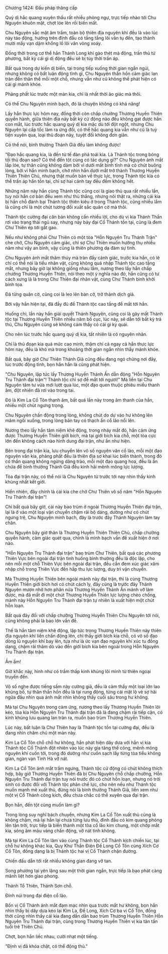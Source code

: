 




Chương 1424: Đấu pháp thăng cấp


Quỷ dị hắc quang xuyên thấu rất nhiều phòng ngự, trực tiếp nhào tới Chu Nguyên khuôn mặt, chợt lóe lên rồi biến mất.

Chu Nguyên sắc mặt âm trầm, toàn bộ thiên địa nguyên khí đều là vào lúc này táo động, hướng trên đỉnh đầu có tầng tầng lôi vân tụ đến, tạo thành mười mấy vạn dặm khổng lồ lôi vân vòng xoáy.

Đồng thời trong cơ thể hắn Thánh Long khí gào thét mà động, trấn thủ tứ phương, bất kỳ cái gì dị động đều sẽ bị tùy thời trấn áp.

Bất quá trong dự kiến dị biến, tại trong tiếp xuống thời gian ngắn ngủi, nhưng không có bất luận động tĩnh gì, Chu Nguyên thần hồn cảm giác lan tràn đến thân thể mỗi một chỗ, nhưng vẫn như cũ không thể phát hiện có cái gì mánh khóe.

Phảng phất lúc trước một màn kia, chỉ là nhất thời ảo giác mà thôi.

Có thể Chu Nguyên minh bạch, đó là chuyện không có khả năng!

Lấy hắn thực lực hôm nay, đồng thời còn chấp chưởng Thương Huyền Thiên quyền hành, giữa thiên địa này bất kỳ cử động nào đều không gạt được hắn con mắt, lúc trước hắc quang quỷ dị kia mặc dù tới đột ngột, nhưng Chu Nguyên lại cấp tốc làm ra ứng đối, có thể hắc quang kia vẫn như cũ là tuỳ tiện xuyên qua, loại thủ đoạn này, tuyệt đối không đơn giản.

Có thể nói, bình thường Thánh Giả đều làm không được!

"Đạo hắc quang kia, là đến từ tế đàn phá toái kia. Là Thánh tộc trong bóng tối thủ đoạn sao? Có thể đến tột cùng có tác dụng gì?" Chu Nguyên ánh mắt lấp lóe, tự thân cũng không dám bởi vì dưới mắt bình tĩnh mà có chút buông lỏng, bởi vì hắn minh bạch, chớ nhìn hắn dưới mắt trở thành Thương Huyền Thiên Thiên Chủ, nhưng thật muốn bàn về thực lực, trong Thánh tộc kia có thể trấn áp hắn tồn tại, chỉ sợ hai cánh tay đều đếm không hết.

Những năm này hắn cùng Thánh tộc cũng coi là giao thủ qua rất nhiều lần, tuy nói hắn cơ bản đều xem như thủ thắng, nhưng nói thật ra, những cái kia bị hắn chỗ đánh bại Thánh tộc thiên kiêu ở trong Thánh tộc, cũng nhiều lắm là cũng chỉ là một chút tương đối xuất sắc quân cờ mà thôi.

Thánh tộc cường đại căn bản không cần nhiều lời, cho dù vị kia Thánh Thần rơi vào trạng thái ngủ say, nhưng này bảy đại Cổ Thánh tồn tại, cũng là đem Chư Thiên ép tới gắt gao.

Nếu như không phải Chư Thiên có một tòa "Hỗn Nguyên Tru Thánh Trận" che chở, Chu Nguyên cảm giác, chỉ sợ Chư Thiên muốn hưởng thụ nhiều năm như vậy an bình, vậy cũng là thiên phương dạ đàm sự tình.

Chu Nguyên ánh mắt thâm thúy mà tràn đầy cảnh giác, trước kia hắn, có lẽ chỉ có thể nói là tiểu nhân vật, cũng không quá nhập Thánh tộc cao tầng mắt, nhưng bây giờ lại không giống nhau lắm, nương theo lấy hắn chấp chưởng Thương Huyền Thiên, nói theo một ý nghĩa nào đó, hắn cũng có tư cách xưng là là trong Chư Thiên đại nhân vật, cùng Chư Thánh bình khởi bình tọa.

Đã từng quân cờ, cũng coi là leo lên bàn cờ, trở thành dịch giả.

Bởi vậy hắn hiện tại, đã đầy đủ để Thánh tộc cao tầng để mắt tới hắn.

Huống chi, lần này hắn giải quyết Thánh Nguyên, cũng coi là gãy mất Thánh tộc tại Thương Huyền Thiên nhiều năm bố cục, lúc này, sẽ dẫn tới bất kỳ trả thù, Chu Nguyên cũng sẽ không cảm thấy có cái gì kỳ quái.

Cho nên lúc trước hắc quang quỷ dị kia, tất nhiên là có nguyên nhân.

Chỉ là thủ đoạn kia quá mức cao minh, thậm chí cả ngay cả hắn thực lực hôm nay, đều là khó mà trong khoảng thời gian ngắn nhìn thấy mánh khóe.

Bất quá, bây giờ Chư Thiên Thánh Giả cũng đều đang ngó chừng nơi đây, lúc trước động tĩnh, bọn hắn hẳn là cũng phát hiện.

"Chu Nguyên, lập tức lấy Thương Huyền Thánh Ấn dẫn động "Hỗn Nguyên Tru Thánh đại trận"! Thánh tộc chỉ sợ để mắt tới ngươi!" Mà liền tại Chu Nguyên tâm tư vừa mới lướt qua lúc, một đạo quen thuộc phiêu miểu thanh âm, đột nhiên đã rơi vào trong tai.

Đó là Kim La Cổ Tôn thanh âm, bất quá lần này trong âm thanh của hắn, nhiều một chút ngưng trọng.

Chu Nguyên chấn động trong lòng, không chút do dự vào hư không lên mâm ngồi xuống, trong lòng bàn tay có thạch ấn cổ lão nổi lên.

Nương theo lấy hắn tâm niệm khẽ động, trong nháy mắt đó, hắn cảm ứng được Thương Huyền Thiên giới bích, mà tại giới bích kia chỗ, một tòa cực lớn đến không cách nào hình dung đại trận, như ẩn như hiện.

Bên trong đại trận kia, lưu chuyển lên vô số nguyên văn cổ lão, mỗi một đạo nguyên văn kia, phảng phất đều là thiên địa sơ khai lúc biến thành, trong đó có thần quang không ngừng dâng trào, mỗi một đạo quang hoa, đều là ẩn chứa để bình thường Thánh Giả đều kinh hãi mênh mông lực lượng.

Tòa đại trận này, có thể nói là Chu Nguyên từ trước tới nay nhìn thấy kinh khủng nhất kết giới.

Hiển nhiên, đây chính là cái kia che chở Chư Thiên vô số năm "Hỗn Nguyên Tru Thánh đại trận"!

Chỉ bất quá bây giờ, cái này bao trùm ở ngoài Thương Huyền Thiên đại trận, lại là ở vào một loại vận chuyển chậm rãi bộ dáng, dường như có chút ngưng trệ, Chu Nguyên minh bạch, đây là trước đây Thánh Nguyên làm tay chân.

Chu Nguyên bây giờ thân là Thương Huyền Thiên Thiên Chủ, chấp chưởng quyền hành, cảm giác quét qua, chính là minh bạch vấn đề xuất hiện ở nơi nào.

"Hỗn Nguyên Tru Thánh đại trận" bao trùm Chư Thiên, bất quá các phương Thiên Vực bên ngoài đại trận tình huống bình thường đều là độc lập, cho nên mỗi một chỗ Thiên Vực bên ngoài đại trận, đều cần đem xúc giác xâm nhập chỗ trong Thiên Vực đến hấp thu lực lượng, duy trì vận chuyển.

Mà Thương Huyền Thiên bên ngoài mảnh này đại trận, thì là cùng Thương Huyền Thiên giới bích hơi có chút cách ly, đây cũng là trước đây Thánh Nguyên mượn nhờ hơn phân nửa Thương Huyền Thánh Ấn mảnh vỡ làm được, mà đã mất đi một chút Thương Huyền Thiên lực lượng chèo chống, mảnh này Hỗn Nguyên Tru Thánh đại trận tự nhiên là xuất hiện một chút hỗn loạn.

Bất quá đây đối với chấp chưởng Thương Huyền Thiên Chu Nguyên tới nói, cũng không phải là bao lớn vấn đề.

Thế là hắn tâm niệm khẽ động, lập tức trong Thương Huyền Thiên này thiên địa nguyên khí liền chấn động lên, chỉ thấy giới bích kia chỗ, có vô số đạo dòng lũ nguyên khí bay lên, tựa như là ức vạn đạo nguyên khí xúc tu đồng dạng, chậm rãi thăm dò vào đến giới bích kia bên ngoài trong Hỗn Nguyên Tru Thánh đại trận.

Ầm ầm!

Giờ khắc này, hình như có trầm thấp kinh khủng lôi minh từ thiên ngoại truyền đến.

Vô số nghe được tiếng sấm này cường giả, đều là cảm thấy một loại lớn lao khủng bố, tự thân thần hồn đều là tại rung động, từng cái mặt lộ vẻ sợ hãi ngửa đầu nhìn qua ánh mắt nhìn không thấy cuối sâu trong hư không.

Mà tại Chu Nguyên trong cảm ứng, nương theo lấy Thương Huyền Thiên lôi kéo, tòa kia Hỗn Nguyên Tru Thánh đại trận đã là đang chậm rãi tiếp cận, có kinh khủng lưu quang lan tràn ra, muốn bao trùm Thương Huyền Thiên.

Lúc này, bất luận là Chư Thiên hay là Thánh tộc tồn tại cường đại, đều là đang nhìn chăm chú một màn này.

Kim La Cổ Tôn chỗ chỗ hư không, hắn phát hiện dây dưa với hắn vị kia Thánh tộc Cổ Thánh đột nhiên vào lúc này gia tăng thế công, mênh mông nguyên khí cuốn tới, trong đó dường như cuốn sạch lấy từng tòa tiểu không gian, ngàn vạn Tinh Hà vỡ nát.

Kim La Cổ Tôn ánh mắt trầm ngưng, Thánh tộc cử động có chút không thích hợp, bây giờ Thương Huyền Thiên đã bị Chu Nguyên chỗ chấp chưởng, Hỗn Nguyên Tru Thánh đại trận tuy nói trước đó có chút hỗn loạn, nhưng nó trời sinh có được đối với Thánh tộc phản chế lực, cho nên nếu như Thánh tộc muốn mạnh mẽ xuất thủ, đừng nói là bình thường Thánh Giả, liền xem như một vị Cổ Thánh công kích, đều chưa chắc có thể xuyên qua đại trận.

Bọn hắn, đến tột cùng muốn làm gì?

Trong lòng suy nghĩ bách chuyển, nhưng Kim La Cổ Tôn xuất thủ cũng là không chậm, mà lại hắn lại chưa từng lưu thủ, đỉnh đầu có kim quang phóng lên tận trời, trực tiếp là biến thành một tòa cổ lão kim chung, một chớp mắt kia, sóng âm màu vàng chấn động, vỡ nát tinh không.

Mà tại Kim La Cổ Tôn lâm vào cùng Thánh tộc Cổ Thánh kịch chiến lúc, tại chỗ hư không khác kia, Quy Khư Thần Điện Đế Long Cổ Tôn cùng Xích Cơ Cổ Tôn, đồng dạng là bị Thánh tộc hai vị Cổ Thánh chặn đường.

Chiến đấu dẫn tới rất nhiều không gian đang vỡ tan.

Song phương tại yên lặng sau một thời gian ngắn, trực tiếp là bạo phát càng mãnh liệt hơn giao phong.

Thánh Tổ Thiên, Thánh Sơn chỗ.

Đỉnh núi trong đại điện cổ lão.

Bốn vị Cổ Thánh ánh mắt đạm mạc nhìn qua trước mắt hư không, bọn hắn nhìn thấy bị dây dưa kéo lại Kim La, Đế Long, Xích Cơ ba vị Cổ Tôn, đồng thời cũng nhìn thấy cái kia đang dần dần bao trùm Thương Huyền Thiên Hỗn Nguyên Tru Thánh đại trận, cùng trong Thương Huyền Thiên vị kia tân tấn tuổi trẻ Thiên Chủ.

Chợt, bọn hắn liếc nhau, cười nhạt một tiếng.

"Định vị đã khóa chặt, có thể động thủ."




